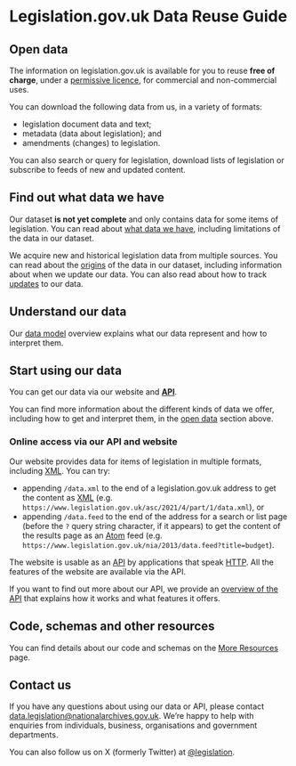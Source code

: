 # Legislation.gov.uk Data Reuse Guide

## Open data

The information on legislation.gov.uk is available for you to reuse **free of charge**, under a [permissive licence](licence.md), for commercial and non-commercial uses.

You can download the following data from us, in a variety of formats:

 * legislation document data and text;
 * metadata (data about legislation); and
 * amendments (changes) to legislation.

You can also search or query for legislation, download lists of legislation or subscribe to feeds of new and updated content.

## Find out what data we have

Our dataset **is not yet complete** and only contains data for some items of legislation. You can read about [what data we have](what-we-have.md), including limitations of the data in our dataset.

We acquire new and historical legislation data from multiple sources. You can read about the [origins](origins.md) of the data in our dataset, including information about when we update our data. You can also read about how to track [updates](/api/publication-log.md) to our data.

## Understand our data

Our [data model](/model/introduction.md) overview explains what our data represent and how to interpret them.

## Start using our data

You can get our data via our website and **[API](#api)**.

<!-- TODO: Replace above para with this one once bulk downloads available You can read get our data through one of two routes:

 * through our **[data downloads](#data-downloads)** service, if you want to download all or a subset of our documents, or
 * via our website and **[API](#api)**, if you want fine-grained control over which data you download or you want to search or query our dataset. -->
 
You can find more information about the different kinds of data we offer, including how to get and interpret them, in the [open data](#open-data) section above.

<!--If you want a solution for a specific problem, you can read our [How do I…]() section, which includes instructions on how to do the following:

 * [Get a list of all UK legislation]()
 * [Download all UK legislation as XML, PDF or plain text]()
 * [Get XML for an item of legislation or part of it]()-->

<!-- TODO: re-add when bulk downloads available ### Data downloads

Our data downloads service provides ZIP files containing the text of legislation. They are available in the [Data section of our Research website]().

The ZIP files are available in the following formats:

* [XML](/formats/xml.md) (where available) in our CLML dialect and Akoma Ntoso
* [HTML](/formats/html.md) as XHTML and HTML5 (transformed from the source XML, only where it is available)
* [PDF](/formats/pdf.md) (where an enacted/made or revised PDF is available)
* Plain text, both in full and limited to only the operative text TODO link to explanation of the item (transformed from the source XML, only where it is available)

There are ZIPs available that contain all legislation available in the specified format, as well as smaller ZIPs that contain only legislation of a specific type, or type and year.-->

### Online access via our API and website<a name="api"></a>

Our website provides data for items of legislation in multiple formats, including [XML](/formats/xml.md). You can try: 
 * appending `/data.xml` to the end of a legislation.gov.uk address to get the content as [XML](/formats/xml.md) (e.g. `https://www.legislation.gov.uk/asc/2021/4/part/1/data.xml`), or 
 * appending `/data.feed` to the end of the address for a search or list page (before the `?` query string character, if it appears) to get the content of the results page as an [Atom](/formats/atom.md) feed (e.g. `https://www.legislation.gov.uk/nia/2013/data.feed?title=budget`).

The website is usable as an [API](https://en.wikipedia.org/wiki/API) by applications that speak [HTTP](https://en.wikipedia.org/wiki/HTTP). All the features of the website are available via the API. 

If you want to find out more about our API, we provide an [overview of the API](/api/overview.md) that explains how it works and what features it offers.

## Code, schemas and other resources

You can find details about our code and schemas on the [More Resources](more-resources.md) page.

## Contact us

If you have any questions about using our data or API, please contact data.legislation@nationalarchives.gov.uk. We’re happy to help with enquiries from individuals, business, organisations and government departments.

You can also follow us on X (formerly Twitter) at [@legislation](https://twitter.com/legislation).